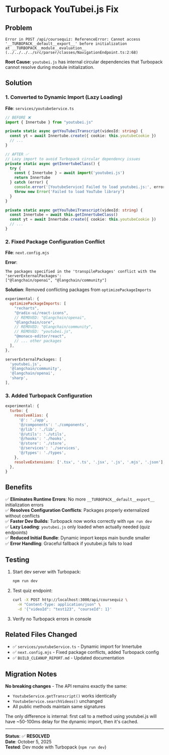 # Turbopack YouTubei.js Fix

## Problem
```
Error in POST /api/coursequiz: ReferenceError: Cannot access '__TURBOPACK__default__export__' before initialization
at __TURBOPACK__module__evaluation__ (../../../../src/parser/classes/NavigationEndpoint.ts:2:68)
```

**Root Cause**: `youtubei.js` has internal circular dependencies that Turbopack cannot resolve during module initialization.

## Solution

### 1. Converted to Dynamic Import (Lazy Loading)

**File**: `services/youtubeService.ts`

```typescript
// BEFORE ❌
import { Innertube } from "youtubei.js"

private static async getYouTubeiTranscript(videoId: string) {
  const yt = await Innertube.create({ cookie: this.youtubeCookie })
  // ...
}

// AFTER ✅
// Lazy import to avoid Turbopack circular dependency issues
private static async getInnertubeClass() {
  try {
    const { Innertube } = await import('youtubei.js')
    return Innertube
  } catch (error) {
    console.error('[YoutubeService] Failed to load youtubei.js:', error)
    throw new Error('Failed to load YouTube library')
  }
}

private static async getYouTubeiTranscript(videoId: string) {
  const Innertube = await this.getInnertubeClass()
  const yt = await Innertube.create({ cookie: this.youtubeCookie })
  // ...
}
```

### 2. Fixed Package Configuration Conflict

**File**: `next.config.mjs`

**Error**: 
```
The packages specified in the 'transpilePackages' conflict with the 'serverExternalPackages': 
["@langchain/openai", "@langchain/community"]
```

**Solution**: Removed conflicting packages from `optimizePackageImports`

```javascript
experimental: {
  optimizePackageImports: [
    "recharts",
    "@radix-ui/react-icons",
    // REMOVED: "@langchain/openai",
    "@langchain/core",
    // REMOVED: "@langchain/community",
    // REMOVED: "youtubei.js",
    "@monaco-editor/react",
    // ... other packages
  ],
},

serverExternalPackages: [
  'youtubei.js',
  '@langchain/community',
  '@langchain/openai',
  'sharp',
],
```

### 3. Added Turbopack Configuration

```javascript
experimental: {
  turbo: {
    resolveAlias: {
      '@': './app',
      '@/components': './components',
      '@/lib': './lib',
      '@/utils': './utils',
      '@/hooks': './hooks',
      '@/store': './store',
      '@/services': './services',
      '@/types': './types',
    },
    resolveExtensions: ['.tsx', '.ts', '.jsx', '.js', '.mjs', '.json'],
  },
}
```

## Benefits

✅ **Eliminates Runtime Errors**: No more `__TURBOPACK__default__export__` initialization errors  
✅ **Resolves Configuration Conflicts**: Packages properly externalized without conflicts  
✅ **Faster Dev Builds**: Turbopack now works correctly with `npm run dev`  
✅ **Lazy Loading**: `youtubei.js` only loaded when actually needed (quiz endpoints)  
✅ **Reduced Initial Bundle**: Dynamic import keeps main bundle smaller  
✅ **Error Handling**: Graceful fallback if youtubei.js fails to load  

## Testing

1. Start dev server with Turbopack:
   ```bash
   npm run dev
   ```

2. Test quiz endpoint:
   ```bash
   curl -X POST http://localhost:3000/api/coursequiz \
     -H "Content-Type: application/json" \
     -d '{"videoId": "test123", "courseId": 1}'
   ```

3. Verify no Turbopack errors in console

## Related Files Changed

- ✅ `services/youtubeService.ts` - Dynamic import for Innertube
- ✅ `next.config.mjs` - Fixed package conflicts, added Turbopack config
- ✅ `BUILD_CLEANUP_REPORT.md` - Updated documentation

## Migration Notes

**No breaking changes** - The API remains exactly the same:
- `YoutubeService.getTranscript()` works identically
- `YoutubeService.searchVideos()` unchanged
- All public methods maintain same signatures

The only difference is internal: first call to a method using youtubei.js will have ~50-100ms delay for the dynamic import, then it's cached.

---

**Status**: ✅ **RESOLVED**  
**Date**: October 5, 2025  
**Tested**: Dev mode with Turbopack (`npm run dev`)
